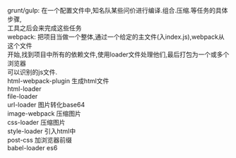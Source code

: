 grunt/gulp: 在一个配置文件中,知名队某些问价进行编译.组合.压缩.等任务的具体步骤,  
工具之后会来完成这些任务  
webpack: 把项目当做一个整体,通过一个给定的主文件(入index.js),webpack从这个文件  
开始,找到项目中所有的依赖文件,使用loader文件处理他们,最后打包为一个或多个浏览器  
可以识别的js文件.  
html-webpack-plugin 生成html文件  
html-loader  
file-loader  
url-loader 图片转化base64  
image-webpack 压缩图片  
css-loader  压缩图片  
style-loader  引入html中  
post-css 加浏览器前缀  
babel-loader es6  